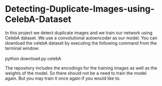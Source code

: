 # Detecting-Duplicate-Images-using-CelebA-Dataset

In this project we detect duplicate images and we train our network using CelebA dataset. We use a convolutional autoencoder as our model. 
You can download the celebA dataset by executing the following command from the terminal window:<br/>
<br/>
python download.py celebA

The repository includes the encodings for the training images as well as the weights of the model. So there should not be a need to train the model again. But you may train it once again if you would like to.
